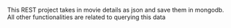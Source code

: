 This REST project takes in movie details as json and save them in mongodb. All other functionalities are related to querying this data
